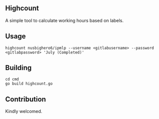 ## Highcount

A simple tool to calculate working hours based on labels. 

## Usage

```
highcount nusbighero6/ipmlp --username <gitlabusername> --password <gitlabpassword> 'July (Completed)'
```

## Building

```
cd cmd
go build highcount.go

```

## Contribution

Kindly welcomed.